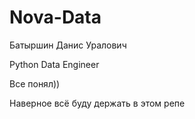 # Nova-Data

Батыршин Данис Уралович

Python Data Engineer

Все понял))

Наверное всё буду держать в этом репе
